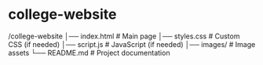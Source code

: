 # college-website
/college-website
│── index.html    # Main page
│── styles.css    # Custom CSS (if needed)
│── script.js     # JavaScript (if needed)
│── images/       # Image assets
└── README.md     # Project documentation
